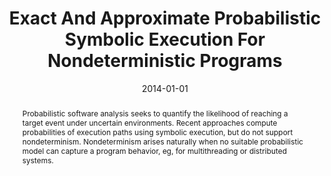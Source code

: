 ---
title: "Exact And Approximate Probabilistic Symbolic Execution For Nondeterministic Programs"
abstract: "Probabilistic software analysis seeks to quantify the likelihood of reaching a target event under uncertain environments. Recent approaches compute probabilities of execution paths using symbolic execution, but do not support nondeterminism. Nondeterminism arises naturally when no suitable probabilistic model can capture a program behavior, eg, for multithreading or distributed systems."
date: 2014-01-01
venue: "ACM/IEEE International Conference on Automated Software Engineering, ASE '14, Vasteras, Sweden - September 15 - 19, 2014"
paperurl: https://dl.acm.org/doi/abs/10.1145/2642937.2643011
authors: "Kasper Luckow, Corina S. Pasareanu, Matthew B. Dwyer, Antonio Filieri and Willem Visser"
awards: ""
---